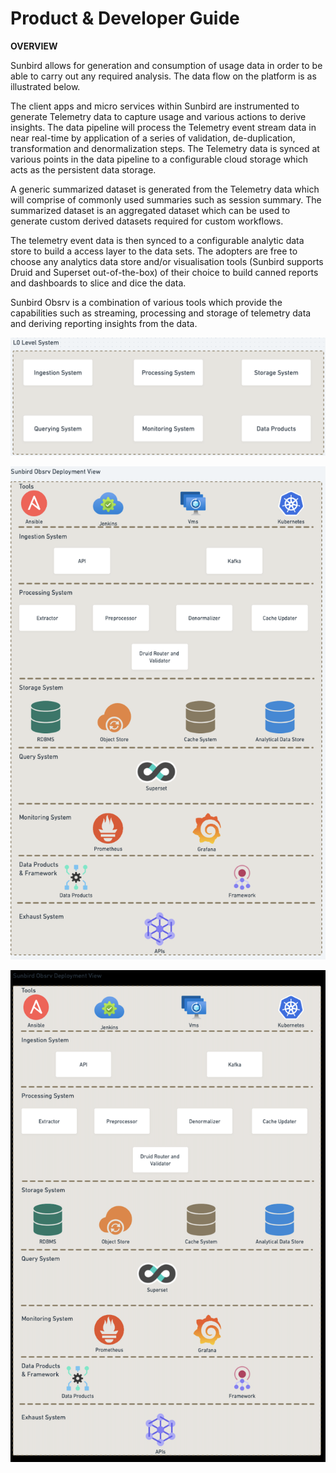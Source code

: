 # Product & Developer Guide

**OVERVIEW**

Sunbird allows for generation and consumption of usage data in order to be able to carry out any required analysis. The data flow on the platform is as illustrated below.

The client apps and micro services within Sunbird are instrumented to generate Telemetry data to capture usage and various actions to derive insights. The data pipeline will process the Telemetry event stream data in near real-time by application of a series of validation, de-duplication, transformation and denormalization steps. The Telemetry data is synced at various points in the data pipeline to a configurable cloud storage which acts as the persistent data storage.

A generic summarized dataset is generated from the Telemetry data which will comprise of commonly used summaries such as session summary. The summarized dataset is an aggregated dataset which can be used to generate custom derived datasets required for custom workflows.

The telemetry event data is then synced to a configurable analytic data store to build a access layer to the data sets. The adopters are free to choose any analytics data store and/or visualisation tools (Sunbird supports Druid and Superset out-of-the-box) of their choice to build canned reports and dashboards to slice and dice the data.

Sunbird Obsrv is a combination of various tools which provide the capabilities such as streaming, processing and storage of telemetry data and deriving reporting insights from the data.

![L0 Sunbird Obsrv Component View](<../../.gitbook/assets/L0_View.png>)

![High Level Sunbird Obsrv Component Overview](<../../.gitbook/assets/Component_View.png>)

![Data analytics architecture](<../../.gitbook/assets/Deployment_view.png>)	


